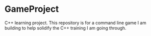 # GameProject
C++ learning project.
This repository is for a command line game I am building to help solidify the C++ training I am going through.
